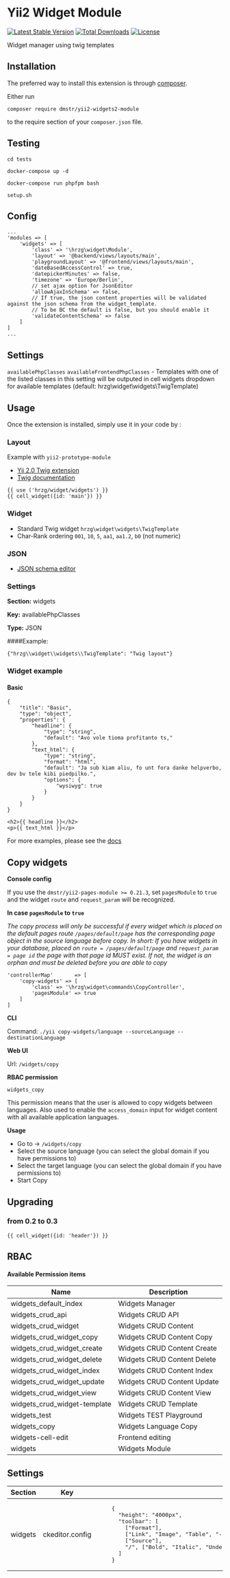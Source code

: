 Yii2 Widget Module
===============

[![Latest Stable Version](https://poser.pugx.org/dmstr/yii2-widgets2-module/v/stable.svg)](https://packagist.org/packages/dmstr/yii2-widgets2-module) 
[![Total Downloads](https://poser.pugx.org/dmstr/yii2-widgets2-module/downloads.svg)](https://packagist.org/packages/dmstr/yii2-widgets2-module)
[![License](https://poser.pugx.org/dmstr/yii2-widgets2-module/license.svg)](https://packagist.org/packages/dmstr/yii2-widgets2-module)

Widget manager using twig templates

Installation
---

The preferred way to install this extension is through [composer](http://getcomposer.org/download/).

Either run

```
composer require dmstr/yii2-widgets2-module
```

to the require section of your `composer.json` file.


Testing
---

```
cd tests

docker-compose up -d

docker-compose run phpfpm bash

setup.sh
```

Config
---

```
...
'modules => [
	'widgets' => [
		'class' => '\hrzg\widget\Module',
		'layout' => '@backend/views/layouts/main',
		'playgroundLayout' => '@frontend/views/layouts/main',
		'dateBasedAccessControl' => true,
		'datepickerMinutes' => false,
		'timezone' => 'Europe/Berlin',
		// set ajax option for JsonEditor
		'allowAjaxInSchema' => false,
        // If true, the json content properties will be validated against the json schema from the widget_template.
        // To be BC the default is false, but you should enable it
		'validateContentSchema' => false
	]
]
...
```




Settings
---

`availablePhpClasses`
`availableFrontendPhpClasses` - Templates with one of the listed classes in this setting will be outputed in cell widgets dropdown for available templates (default: hrzg\widget\widgets\TwigTemplate)


Usage
---

Once the extension is installed, simply use it in your code by :

### Layout

Example with `yii2-prototype-module`

- [Yii 2.0 Twig extension](https://github.com/yiisoft/yii2-twig/tree/master/docs/guide)
- [Twig documentation](http://twig.sensiolabs.org/documentation)

```
{{ use ('hrzg/widget/widgets') }}
{{ cell_widget({id: 'main'}) }}
```

### Widget

- Standard Twig widget `hrzg\widget\widgets\TwigTemplate`
- Char-Rank ordering `001`, `10`, `5`, `aa1`, `aa1.2`, `b0` (not numeric) 

### JSON

- [JSON schema editor](https://github.com/jdorn/json-editor)

### Settings

**Section:** widgets

**Key:** availablePhpClasses

**Type:** JSON

####Example:
 
`{"hrzg\\widget\\widgets\\TwigTemplate": "Twig layout"}`

### Widget example

#### Basic

```
{
    "title": "Basic",
    "type": "object",
    "properties": {
        "headline": {
            "type": "string",
            "default": "Avo vole tioma profitanto ts,"
        },
        "text_html": {
            "type": "string",
            "format": "html",
            "default": "Ja sub kiam aliu, fo unt fora danke helpverbo, dev bv tele kibi piedpilko.",
            "options": {
                "wysiwyg": true
            }
        }
    }
}
```

```
<h2>{{ headline }}</h2>
<p>{{ text_html }}</p>
```


For more examples, please see the [docs](./docs)


Copy widgets
---

**Console config**

If you use the `dmstr/yii2-pages-module >= 0.21.3`, set `pagesModule` to `true` and the widget `route` and `request_param` will be recognized.


**In case `pagesModule` to `true`**

*The copy process will only be successful if every widget which is placed on the default pages route `/pages/default/page` has the corresponding page object in the source language before copy. In short: If you have widgets in your database, placed on `route = /pages/default/page` and `request_param = page id` the page with that page id MUST exist. If not, the widget is an orphan and must be deleted before you are able to copy*

```
'controllerMap'       => [
	'copy-widgets' => [
		'class' => '\hrzg\widget\commands\CopyController',
		'pagesModule' => true
	]
]
```

**CLI**

Command: `./yii copy-widgets/language --sourceLanguage --destinationLanguage`

**Web UI**

Url: `/widgets/copy`

**RBAC permission**

`widgets_copy`

This permission means that the user is allowed to copy widgets between languages.
Also used to enable the `access_domain` input for widget content with all available application languages.

**Usage**

* Go to -> `/widgets/copy`
* Select the source language (you can select the global domain if you have permissions to)
* Select the target language (you can select the global domain if you have permissions to)
* Start Copy



Upgrading
---------

### from 0.2 to 0.3

    {{ cell_widget({id: 'header'}) }}

RBAC
---

#### Available Permission items

Name | Description
--- | ---
widgets_default_index | Widgets Manager
widgets_crud_api | Widgets CRUD API
widgets_crud_widget | Widgets CRUD Content
widgets_crud_widget_copy | Widgets CRUD Content Copy
widgets_crud_widget_create | Widgets CRUD Content Create
widgets_crud_widget_delete | Widgets CRUD Content Delete
widgets_crud_widget_index | Widgets CRUD Content Index
widgets_crud_widget_update | Widgets CRUD Content Update
widgets_crud_widget_view | Widgets CRUD Content View
widgets_crud_widget-template | Widgets CRUD Template
widgets_test | Widgets TEST Playground
widgets_copy | Widgets Language Copy
widgets-cell-edit | Frontend editing
widgets | Widgets Module


Settings
---

<table>
    <thead>
        <tr>
            <th>Section</th>
            <th>Key</th>
            <th>Value</th>
            <th>Type</th>
        </tr>
    </thead>
    <tbody>
        <tr>
            <td>widgets</td>
            <td>ckeditor.config</td>
            <td>
<pre>
    {
      "height": "4000px",
      "toolbar": [
        ["Format"],
        ["Link", "Image", "Table", "-", "NumberedList", "BulletedList", "-", "JustifyLeft", "JustifyCenter", "JustifyRight", "JustifyBlock"],
        ["Source"],
        "/", ["Bold", "Italic", "Underline", "StrikeThrough", "-", "RemoveFormat", "-", "Undo", "Redo", "-", "Paste", "PasteText", "PasteFromWord", "-", "Cut", "Copy", "Find", "Replace", "-", "Outdent", "Indent", "-", "Print"]
      ]
    }
</pre>
            </td>
            <td>OBJECT/JSON</td>
        </tr>
    </tbody>
</table>
